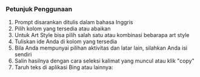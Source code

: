 ### Petunjuk Penggunaan

1. Prompt disarankan ditulis dalam bahasa Inggris
2. Pilih kolom yang tersedia atau abaikan
3. Untuk Art Style bisa pilih salah satu atau kombinasi bebarapa art style
4. Tuliskan ide Anda di kolom yang tersedia
5. Bila Anda mempunyai pilihan aktivitas dan latar lain, silahkan Anda isi sendiri
6. Salin hasilnya dengan cara seleksi kalimat yang muncul atau klik "copy"
7. Taruh teks di aplikasi Bing atau lainnya:
